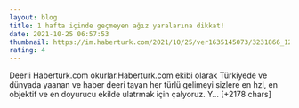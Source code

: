```yaml
--- 
layout: blog
title: 1 hafta içinde geçmeyen ağız yaralarına dikkat!
date: 2021-10-25 06:57:53
thumbnail: https://im.haberturk.com/2021/10/25/ver1635145073/3231866_1200x627.jpg
rating: 4
---
```

Deerli Haberturk.com okurlar.Haberturk.com ekibi olarak Türkiyede ve dünyada yaanan ve haber deeri tayan her türlü gelimeyi sizlere en hzl, en objektif ve en doyurucu ekilde ulatrmak için çalyoruz. Y… [+2178 chars]